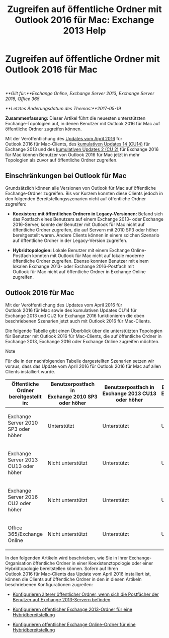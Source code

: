 ﻿---
title: 'Zugreifen auf öffentliche Ordner mit Outlook 2016 für Mac: Exchange 2013 Help'
TOCTitle: Zugreifen auf öffentliche Ordner mit Outlook 2016 für Mac
ms:assetid: bc9b8226-bd8b-4edc-882b-4f19cfe118eb
ms:mtpsurl: https://technet.microsoft.com/de-de/library/Mt788631(v=EXCHG.150)
ms:contentKeyID: 74115365
ms.date: 04/24/2018
mtps_version: v=EXCHG.150
ms.translationtype: HT
---

# Zugreifen auf öffentliche Ordner mit Outlook 2016 für Mac

 

_**Gilt für:**Exchange Online, Exchange Server 2013, Exchange Server 2016, Office 365_

_**Letztes Änderungsdatum des Themas:**2017-05-19_

**Zusammenfassung:** Dieser Artikel führt die neuesten unterstützten Exchange-Topologien auf, in denen Benutzer mit Outlook 2016 für Mac auf öffentliche Ordner zugreifen können.

Mit der Veröffentlichung des [Updates vom April 2016](https://go.microsoft.com/fwlink/?linkid=82920) für Outlook 2016 für Mac-Clients, des [kumulativen Updates 14 (CU14)](https://go.microsoft.com/fwlink/?linkid=84943) für Exchange 2013 und des [kumulativen Updates 2 (CU 2)](https://go.microsoft.com/fwlink/p/?linkid=84979) für Exchange 2016 für Mac können Benutzer von Outlook 2016 für Mac jetzt in mehr Topologien als zuvor auf öffentliche Ordner zugreifen.

## Einschränkungen bei Outlook für Mac

Grundsätzlich können alle Versionen von Outlook für Mac auf öffentliche Exchange-Ordner zugreifen. Bis vor Kurzem konnten diese Clients jedoch in den folgenden Bereitstellungsszenarien nicht auf öffentliche Ordner zugreifen:

  - **Koexistenz mit öffentlichen Ordnern in Legacy-Versionen:** Befand sich das Postfach eines Benutzers auf einem Exchange 2013- oder Exchange 2016-Server, konnte der Benutzer mit Outlook für Mac nicht auf öffentliche Ordner zugreifen, die auf Servern mit 2010 SP3 oder höher bereitgestellt waren. Andere Clients können in einem solchen Szenario auf öffentliche Ordner in der Legacy-Version zugreifen.

  - **Hybridtopologien:** Lokale Benutzer mit einem Exchange Online-Postfach konnten mit Outlook für Mac nicht auf lokale moderne öffentliche Ordner zugreifen. Ebenso konnten Benutzer mit einem lokalen Exchange 2013- oder Exchange 2016-Postfach mit Outlook für Mac nicht auf öffentliche Ordner in Exchange Online zugreifen.

## Outlook 2016 für Mac

Mit der Veröffentlichung des Updates vom April 2016 für Outlook 2016 für Mac sowie des kumulativen Updates CU14 für Exchange 2013 und CU2 für Exchange 2016 funktionieren die oben beschriebenen Szenarien jetzt auch mit Outlook 2016 für Mac-Clients.

Die folgende Tabelle gibt einen Überblick über die unterstützten Topologien für Benutzer mit Outlook 2016 für Mac-Clients, die auf öffentliche Ordner in Exchange 2013, Exchange 2016 oder Exchange Online zugreifen möchten.


> [!NOTE]
> Für die in der nachfolgenden Tabelle dargestellten Szenarien setzen wir voraus, dass das Update vom April&nbsp;2016 für Outlook&nbsp;2016&nbsp;für&nbsp;Mac auf allen Clients installiert wurde.




<table>
<colgroup>
<col style="width: 20%" />
<col style="width: 20%" />
<col style="width: 20%" />
<col style="width: 20%" />
<col style="width: 20%" />
</colgroup>
<thead>
<tr class="header">
<th>Öffentliche Ordner bereitgestellt in:</th>
<th>Benutzerpostfach in Exchange 2010 SP3 oder höher</th>
<th>Benutzerpostfach in Exchange 2013 CU13 oder höher</th>
<th>Benutzerpostfach in Exchange 2016 CU2 oder höher</th>
<th>Benutzerpostfach in Office 365/Exchange Online</th>
</tr>
</thead>
<tbody>
<tr class="odd">
<td><p>Exchange Server 2010 SP3 oder höher</p></td>
<td><p>Unterstützt</p></td>
<td><p>Unterstützt</p></td>
<td><p>Unterstützt</p></td>
<td><p>Nicht unterstützt</p></td>
</tr>
<tr class="even">
<td><p>Exchange Server 2013 CU13 oder höher</p></td>
<td><p>Nicht unterstützt</p></td>
<td><p>Unterstützt</p></td>
<td><p>Unterstützt</p></td>
<td><p>Unterstützt</p></td>
</tr>
<tr class="odd">
<td><p>Exchange Server 2016 CU2 oder höher</p></td>
<td><p>Nicht unterstützt</p></td>
<td><p>Unterstützt</p></td>
<td><p>Unterstützt</p></td>
<td><p>Unterstützt</p></td>
</tr>
<tr class="even">
<td><p>Office 365/Exchange Online</p></td>
<td><p>Nicht unterstützt</p></td>
<td><p>Unterstützt</p></td>
<td><p>Unterstützt</p></td>
<td><p>Unterstützt</p></td>
</tr>
</tbody>
</table>


In den folgenden Artikeln wird beschrieben, wie Sie in Ihrer Exchange-Organisation öffentliche Ordner in einer Koexistenztopologie oder einer Hybridtopologie bereitstellen können. Sofern auf Ihren Outlook 2016 für Mac-Clients das Update vom April 2016 installiert ist, können die Clients auf öffentliche Ordner in den in diesen Artikeln beschriebenen Konfigurationen zugreifen:

  - [Konfigurieren älterer öffentlicher Ordner, wenn sich die Postfächer der Benutzer auf Exchange 2013-Servern befinden](configure-legacy-public-folders-where-user-mailboxes-are-on-exchange-2013-servers-exchange-2013-help.md)

  - [Konfigurieren öffentlicher Exchange 2013-Ordner für eine Hybridbereitstellung](configure-exchange-2013-public-folders-for-a-hybrid-deployment-exchange-2013-help.md)

  - [Konfigurieren öffentlicher Exchange Online-Ordner für eine Hybridbereitstellung](configure-exchange-online-public-folders-for-a-hybrid-deployment-exchange-2013-help.md)

